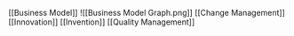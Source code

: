 [[Business Model]]
![[Business Model Graph.png]]
[[Change Management]]
[[Innovation]]
[[Invention]]
[[Quality Management]]
